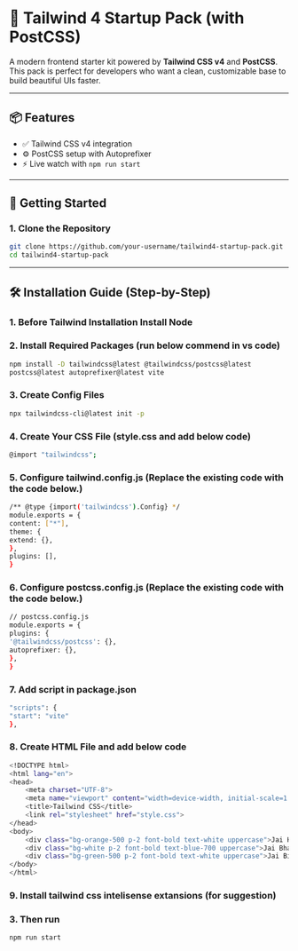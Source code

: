 # 🚀 Tailwind 4 Startup Pack (with PostCSS)

A modern frontend starter kit powered by **Tailwind CSS v4** and **PostCSS**. This pack is perfect for developers who want a clean, customizable base to build beautiful UIs faster.

---

## 📦 Features

- ✅ Tailwind CSS v4 integration
- ⚙️ PostCSS setup with Autoprefixer
- ⚡ Live watch with `npm run start`

---

## 🚀 Getting Started

### 1. Clone the Repository

```bash
git clone https://github.com/your-username/tailwind4-startup-pack.git
cd tailwind4-startup-pack
```

---

## 🛠️ Installation Guide (Step-by-Step)

### 1. Before Tailwind Installation Install Node

### 2. Install Required Packages (run below commend in vs code)

```bash
npm install -D tailwindcss@latest @tailwindcss/postcss@latest 
postcss@latest autoprefixer@latest vite
```

### 3. Create Config Files

```bash
npx tailwindcss-cli@latest init -p
```

### 4. Create Your CSS File (style.css and add below code)

```bash
@import "tailwindcss"; 
```

### 5. Configure tailwind.config.js (Replace the existing code with the code below.)

```bash
/** @type {import('tailwindcss').Config} */ 
module.exports = { 
content: ["*"], 
theme: { 
extend: {}, 
}, 
plugins: [], 
}
```

### 6. Configure postcss.config.js (Replace the existing code with the code below.)

```bash
// postcss.config.js 
module.exports = { 
plugins: { 
'@tailwindcss/postcss': {},  
autoprefixer: {}, 
}, 
}
```

### 7. Add script in package.json

```bash
"scripts": { 
"start": "vite"
},
```

### 8. Create HTML File and add below code

```bash
<!DOCTYPE html>
<html lang="en">
<head>
    <meta charset="UTF-8">
    <meta name="viewport" content="width=device-width, initial-scale=1.0">
    <title>Tailwind CSS</title>
    <link rel="stylesheet" href="style.css">
</head>
<body>
    <div class="bg-orange-500 p-2 font-bold text-white uppercase">Jai Hind</div>
    <div class="bg-white p-2 font-bold text-blue-700 uppercase">Jai Bharat</div>
    <div class="bg-green-500 p-2 font-bold text-white uppercase">Jai Bihar</div>
</body>
</html>
```

### 9. Install tailwind css intelisense extansions (for suggestion)

### 3. Then run

```bash
npm run start
```


